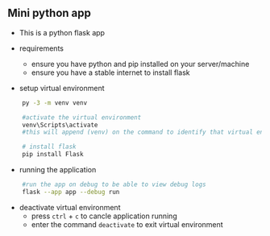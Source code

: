 ## Mini python app

- This is a python flask app

- requirements
    - ensure you have python and pip installed on your server/machine
    - ensure you have a stable internet to install flask

- setup virtual environment

```bash
    py -3 -m venv venv

    #activate the virtual environment
    venv\Scripts\activate
    #this will append (venv) on the command to identify that virtual environment is active

    # install flask
    pip install Flask

```
- running the application

```bash
    #run the app on debug to be able to view debug logs
    flask --app app --debug run
```

- deactivate virtual environment
    - press `ctrl` + `c` to cancle application running
    - enter the command `deactivate` to exit virtual environment


```bash
    
```